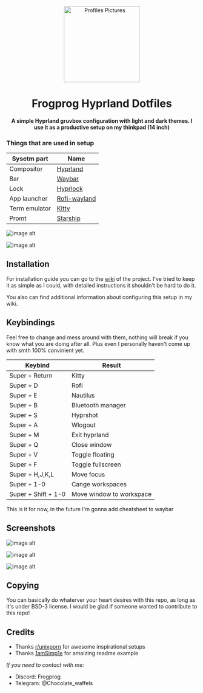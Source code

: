 <div align="center">
<img alt="Profiles Pictures" src="https://github.com/FrogProg09/my-linux/blob/82a8df9a627c601c8f17605d98d9bc224ee22d0d/images/github_avatar.png" width="200" height="200"/>
</div>
<div align="center">
    <h1> Frogprog Hyprland Dotfiles</h1>
    <h4> A simple Hyprland gruvbox configuration with light and dark themes. I use it as a productive setup on my thinkpad (14 inch)</h4>
</div>
</div>

### Things that are used in setup
| Sysetm part | Name |
|---|---|
| Compositor | [Hyprland](https://github.com/hyprwm/Hyprland) |
| Bar | [Waybar](https://github.com/Alexays/Waybar) |
| Lock | [Hyprlock](https://github.com/hyprwm/hyprlock) |
| App launcher | [Rofi-wayland](https://github.com/in0ni/rofi-wayland) |
| Term emulator | [Kitty](https://github.com/kovidgoyal/kitty) |
| Promt | [Starship](https://github.com/starship/starship) |

![image alt](https://github.com/FrogProg09/my-linux/blob/82a8df9a627c601c8f17605d98d9bc224ee22d0d/images/clean.png)

![image alt](https://github.com/FrogProg09/my-linux/blob/82a8df9a627c601c8f17605d98d9bc224ee22d0d/images/workflow.png)

## Installation

For installation guide you can go to the [wiki](https://github.com/FrogProg09/my-linux/wiki/installation) of the project. 
I've tried to keep it as simple as I could, with detailed instructions it shouldn't be hard to do it.

You also can find additional information about configuring this setup in my wiki.

## Keybindings

Feel free to change and mess around with them, nothing will break if you know what you are doing after all.
Plus even I personally haven't come up with smth 100% convinient yet.

|Keybind|Result|
|---|---|
| Super + Return | Kitty |
| Super + D | Rofi |
| Super + E | Nautilus |
| Super + B | Bluetooth manager |
| Super + S | Hyprshot |
| Super + A | Wlogout |
| Super + M | Exit hyprland |
| Super + Q | Close window |
| Super + V | Toggle floating |
| Super + F | Toggle fullscreen |
| Super + H,J,K,L | Move focus |
| Super + 1-0 | Cange workspaces |
| Super + Shift + 1-0 | Move window to workspace |

This is it for now, in the future I'm gonna add cheatsheet to waybar

## Screenshots

![image alt](https://github.com/FrogProg09/my-linux/blob/0125a8255c04a4ab10bfb48d653e15e96e499151/images/clean-right.png)

![image alt](https://github.com/FrogProg09/my-linux/blob/82a8df9a627c601c8f17605d98d9bc224ee22d0d/images/pretty.png)

![image alt](https://github.com/FrogProg09/my-linux/blob/0125a8255c04a4ab10bfb48d653e15e96e499151/images/wlogout-light.png)

## Copying

You can basically do whaterver your heart desires with this repo, as long as it's under BSD-3 license.
I would be glad if someone wanted to contribute to this repo!

## Credits

- Thanks [r/unixporn](https://www.reddit.com/r/unixporn/) for awesome inspirational setups
- Thanks [1amSimp1e](https://github.com/1amSimp1e/dots) for amaizing readme example

*If you need to contact with me:*

- Discord: Frogprog
- Telegram: @Chocolate_waffels
